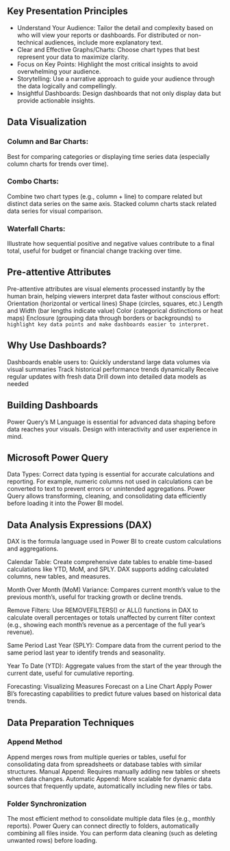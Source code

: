 ## Key Presentation Principles
- Understand Your Audience: Tailor the detail and complexity based on who will view your reports or dashboards. For distributed or non-technical audiences, include more explanatory text.
- Clear and Effective Graphs/Charts: Choose chart types that best represent your data to maximize clarity.
- Focus on Key Points: Highlight the most critical insights to avoid overwhelming your audience.
- Storytelling: Use a narrative approach to guide your audience through the data logically and compellingly.
- Insightful Dashboards: Design dashboards that not only display data but provide actionable insights.

## Data Visualization
### Column and Bar Charts:
Best for comparing categories or displaying time series data (especially column charts for trends over time).

### Combo Charts:
Combine two chart types (e.g., column + line) to compare related but distinct data series on the same axis.
Stacked column charts stack related data series for visual comparison.

### Waterfall Charts:
Illustrate how sequential positive and negative values contribute to a final total, useful for budget or financial change tracking over time.

## Pre-attentive Attributes
Pre-attentive attributes are visual elements processed instantly by the human brain, helping viewers interpret data faster without conscious effort:
Orientation (horizontal or vertical lines)
Shape (circles, squares, etc.)
Length and Width (bar lengths indicate value)
Color (categorical distinctions or heat maps)
Enclosure (grouping data through borders or backgrounds)
`to highlight key data points and make dashboards easier to interpret.`

## Why Use Dashboards?
Dashboards enable users to:
Quickly understand large data volumes via visual summaries
Track historical performance trends dynamically
Receive regular updates with fresh data
Drill down into detailed data models as needed

## Building Dashboards
Power Query’s M Language is essential for advanced data shaping before data reaches your visuals.
Design with interactivity and user experience in mind.

## Microsoft Power Query
Data Types: Correct data typing is essential for accurate calculations and reporting.
For example, numeric columns not used in calculations can be converted to text to prevent errors or unintended aggregations.
Power Query allows transforming, cleaning, and consolidating data efficiently before loading it into the Power BI model.

## Data Analysis Expressions (DAX)
DAX is the formula language used in Power BI to create custom calculations and aggregations.

Calendar Table:
Create comprehensive date tables to enable time-based calculations like YTD, MoM, and SPLY. DAX supports adding calculated columns, new tables, and measures.

Month Over Month (MoM) Variance:
Compares current month’s value to the previous month’s, useful for tracking growth or decline trends.

Remove Filters:
Use REMOVEFILTERS() or ALL() functions in DAX to calculate overall percentages or totals unaffected by current filter context (e.g., showing each month’s revenue as a percentage of the full year’s revenue).

Same Period Last Year (SPLY):
Compare data from the current period to the same period last year to identify trends and seasonality.

Year To Date (YTD):
Aggregate values from the start of the year through the current date, useful for cumulative reporting.

Forecasting:
Visualizing Measures Forecast on a Line Chart
Apply Power BI’s forecasting capabilities to predict future values based on historical data trends.

## Data Preparation Techniques
### Append Method
Append merges rows from multiple queries or tables, useful for consolidating data from spreadsheets or database tables with similar structures.
Manual Append: Requires manually adding new tables or sheets when data changes.
Automatic Append: More scalable for dynamic data sources that frequently update, automatically including new files or tabs.
### Folder Synchronization
The most efficient method to consolidate multiple data files (e.g., monthly reports).
Power Query can connect directly to folders, automatically combining all files inside.
You can perform data cleaning (such as deleting unwanted rows) before loading.


